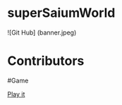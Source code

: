 # superSaiumWorld

![Git Hub] (banner.jpeg)

# Contributors


#Game 

[Play it](https://fernandodantasfilho.github.io/superSaiumWorld/)
